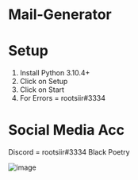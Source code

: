 # Mail-Generator

# Setup
1. Install Python 3.10.4+
2. Click on Setup
3. Click on Start
4. For Errors = rootsiir#3334

# Social Media Acc
Discord = rootsiir#3334
Black Poetry

![image](https://user-images.githubusercontent.com/98325453/163680863-fd8e28f8-e37d-42df-8fea-25365271890f.png)
